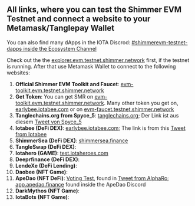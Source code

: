 ## All links, where you can test the Shimmer EVM Testnet and connect a website to your Metamask/Tanglepay Wallet

You can also find many dApps in the IOTA Discrod: [#shimmerevm-testnet-dapps inside the Ecosystem Channel](https://discord.com/channels/397872799483428865/1091292560464564256)

Check out the the [explorer.evm.testnet.shimmer.network](https://explorer.evm.testnet.shimmer.network/) first, if the testnet is running.
After that use Metamask Wallet to connect to the following websites:

1. **Official Shimmer EVM Toolkit and Faucet**: [evm-toolkit.evm.testnet.shimmer.network](https://evm-toolkit.evm.testnet.shimmer.network/)
2. **Get Token**: You can get SMR on [evm-toolkit.evm.testnet.shimmer.network](https://evm-toolkit.evm.testnet.shimmer.network/). Many other token you get on, [earlybee.iotabee.com](https://earlybee.iotabee.com/dex/faucets) or on [evm-faucet.testnet.shimmer.network](https://evm-faucet.testnet.shimmer.network)
3. **Tanglechains.org from Spyce_5**: [tanglechains.org](https://www.tanglechains.org/?testnets=true); Der Link ist aus diesem [Tweet von Spyce_5](https://twitter.com/TangleChains/status/1635535969679036417?s=20)
4. **Iotabee (DeFi DEX)**: [earlybee.iotabee.com](https://earlybee.iotabee.com/); The link is from this [Tweet from Iotabee](https://twitter.com/iotabee/status/1641730156535357441?s=20)
5. **ShimmerSea (DeFi DEX)**: [shimmersea.finance](https://shimmersea.finance)
6. **TangleSwap (DeFi DEX)**:
7. **Iotahero (GAME)**: [test.iotaheroes.com](https://test.iotaheroes.com/)
8. **Deeprfinance (DeFi DEX)**: 
9. **LendeXe (DeFi Lending)**:
10. **Daobee (NFT Game)**:
11. **ApeDao (NFT DeFi)**: [Voting Test](https://snapshot.org/#/iotapes.eth/proposal/0x456c6c9e1a8d8634e495e24126350de77b8f2479ab603c0b55950ec294a12800), found in [Tweet from AlphaRo](https://twitter.com/0xAlphaRho/status/1642599485787320320?s=20); [app.apedao.finance](https://app.apedao.finance/) found inside the ApeDao Discord
12. **DarkMythos (NFT Game)**:
13. **IotaBots (NFT Game)**:
